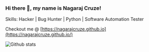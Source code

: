### Hi there 👋, my name is Nagaraj Cruze!

Skills:  Hacker | Bug Hunter | Python | Software Automation Tester

Checkout me @ [https://nagarajcruze.github.io](https://nagarajcruze.github.io/)

![Github stats](https://github-readme-stats.vercel.app/api?username=nagarajcruze&show_icons=true)
